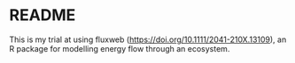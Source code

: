 # README

This is my trial at using fluxweb (https://doi.org/10.1111/2041-210X.13109), an R package for modelling energy flow through an ecosystem.
